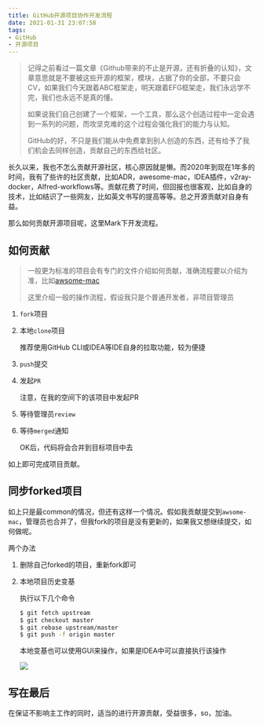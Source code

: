 ```yaml
---
title: GitHub开源项目协作开发流程
date: 2021-01-31 23:07:58
tags:
- GitHub
- 开源项目
---
```


> 记得之前看过一篇文章《Github带来的不止是开源，还有折叠的认知》，文章意思就是不要被这些开源的框架，模块，占据了你的全部，不要只会CV，如果我们今天跟着ABC框架走，明天跟着EFG框架走，我们永远学不完，我们也永远不是真的懂。
>
> 如果说我们自己创建了一个框架，一个工具，那么这个创造过程中一定会遇到一系列的问题，而攻坚克难的这个过程会强化我们的能力与认知。
>
> GitHub的好，不只是我们能从中免费拿到别人创造的东西，还有给予了我们机会去同样创造，贡献自己的东西给社区。

长久以来，我也不怎么贡献开源社区，核心原因就是懒。而2020年到现在1年多的时间，我有了些许的社区贡献，比如ADR，awesome-mac，IDEA插件，v2ray-docker，Alfred-workflows等。贡献花费了时间，但回报也很客观，比如自身的技术，比如结识了一些网友，比如英文书写的提高等等。总之开源贡献对自身有益。

那么如何贡献开源项目呢，这里Mark下开发流程。

## 如何贡献

> 一般更为标准的项目会有专门的文件介绍如何贡献，准确流程要以介绍为准，比如[awsome-mac](https://github.com/jaywcjlove/awesome-mac/blob/master/contributing.md)
>
> 这里介绍一般的操作流程，假设我只是个普通开发者，非项目管理员

1. `fork`项目

2. 本地`clone`项目

   推荐使用GitHub CLI或IDEA等IDE自身的拉取功能，较为便捷

3. `push`提交

4. 发起`PR`

   注意，在我的空间下的该项目中发起PR

5. 等待管理员`review`

6. 等待`merged`通知

   OK后，代码将会合并到目标项目中去

如上即可完成项目贡献。

## 同步forked项目

如上只是最common的情况，但还有这样一个情况。假如我贡献提交到`awsome-mac`，管理员也合并了，但我fork的项目是没有更新的，如果我又想继续提交，如何做呢。

两个办法

1. 删除自己forked的项目，重新fork即可

2. 本地项目历史变基

   执行以下几个命令

   ```bash
   $ git fetch upstream
   $ git checkout master
   $ git rebase upstream/master
   $ git push -f origin master
   ```

   本地变基也可以使用GUI来操作，如果是IDEA中可以直接执行该操作

   ![](https://static.1991421.cn/2021/2021-01-31-235044.jpeg)	

## 写在最后

在保证不影响主工作的同时，适当的进行开源贡献，受益很多，so，加油。